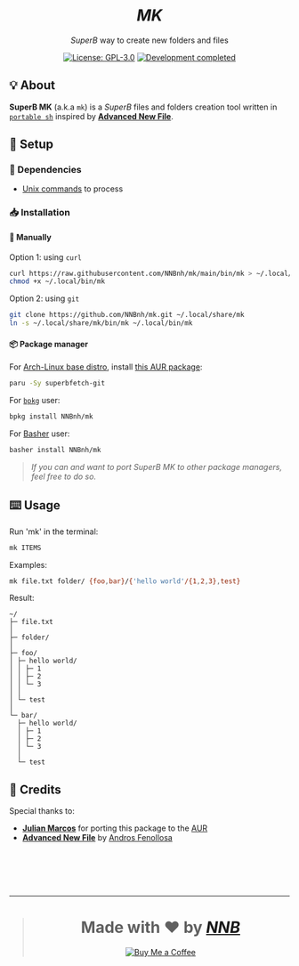 <h1 align="center"><i>MK</i></h1>
<p align="center"><i>SuperB</i> way to create new folders and files</p>
<p align="center"><a href="https://github.com/NNBnh/mk/blob/main/LICENSE"><img src="https://img.shields.io/github/license/NNBnh/mk?labelColor=073551&color=4EAA25&style=for-the-badge" alt="License: GPL-3.0"></a> <a href="https://gist.github.com/NNBnh/9ef453aba3efce26046e0d3119dab5a7#development-completed"><img src="https://img.shields.io/badge/development-completed-%234EAA25.svg?labelColor=073551&style=for-the-badge&logoColor=FFFFFF" alt="Development completed"></a></p>

## 💡 About
**SuperB MK** (a.k.a `mk`) is a *SuperB* files and folders creation tool written in [`portable sh`](https://github.com/dylanaraps/pure-sh-bible) inspired by [**Advanced New File**](https://github.com/tanrax/terminal-AdvancedNewFile).

## 🚀 Setup
### 🧾 Dependencies
- [Unix commands](https://en.wikipedia.org/wiki/List_of_Unix_commands) to process

### 📥 Installation
#### 🔧 Manually
Option 1: using `curl`
```sh
curl https://raw.githubusercontent.com/NNBnh/mk/main/bin/mk > ~/.local/bin/mk
chmod +x ~/.local/bin/mk
```

Option 2: using `git`
```sh
git clone https://github.com/NNBnh/mk.git ~/.local/share/mk
ln -s ~/.local/share/mk/bin/mk ~/.local/bin/mk
```

#### 📦 Package manager
For [Arch-Linux base distro](https://archlinux.org), install [this AUR package](https://aur.archlinux.org/packages/superbmk-git):
```sh
paru -Sy superbfetch-git
```

For [`bpkg`](https://github.com/bpkg/bpkg) user:
```sh
bpkg install NNBnh/mk
```

For [Basher](https://github.com/bpkg/bpkg) user:
```sh
basher install NNBnh/mk
```

> *If you can and want to port SuperB MK to other package managers, feel free to do so.*

## ⌨️ Usage
Run 'mk' in the terminal:
```sh
mk ITEMS
```

Examples:
```sh
mk file.txt folder/ {foo,bar}/{'hello world'/{1,2,3},test}
```

Result:
```console
~/
├─ file.txt
│
├─ folder/
│
├─ foo/
│ ├─ hello world/
│ │ ├─ 1
│ │ ├─ 2
│ │ └─ 3
│ │
│ └─ test
│
└─ bar/
  ├─ hello world/
  │ ├─ 1
  │ ├─ 2
  │ └─ 3
  │
  └─ test
```

## 💌 Credits
Special thanks to:
- [**Julian Marcos**](https://github.com/Juliaria08) for porting this package to the [AUR](https://aur.archlinux.org/packages/superbfetch-git)
- [**Advanced New File**](https://github.com/tanrax/terminal-AdvancedNewFile) by [Andros Fenollosa](https://github.com/tanrax)

<br><br><br><br>

---

> <h1 align="center">Made with ❤️ by <a href="https://github.com/NNBnh"><i>NNB</i></a></h1>
>
> <p align="center"><a href="https://www.buymeacoffee.com/nnbnh"><img src="https://img.shields.io/badge/buy_me_a_coffee%20-%23F7CA88.svg?logo=buy-me-a-coffee&logoColor=333333&style=for-the-badge" alt="Buy Me a Coffee"></a></p>
